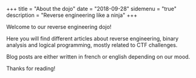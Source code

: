 +++
title = "About the dojo"
date = "2018-09-28"
sidemenu = "true"
description = "Reverse engineering like a ninja"
+++

Welcome to our reverse engineering dojo!

Here you will find different articles about reverse engineering, binary analysis and logical programming, mostly related to CTF challenges.

Blog posts are either written in french or english depending on our mood.

Thanks for reading!
